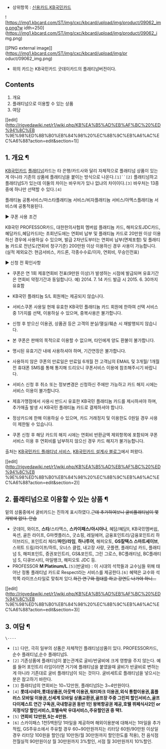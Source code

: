   * 상위항목 : [신용카드](%EC%8B%A0%EC%9A%A9%EC%B9%B4%EB%93%9C.md),[KB국민카드](KB%EA%B5%AD%EB%AF%BC%EC%B9%B4%EB%93%9C.md)  

![https://img1.kbcard.com/ST/img/cxc/kbcard/upload/img/product/09062_img.png?w
idth=250](https://img1.kbcard.com/ST/img/cxc/kbcard/upload/img/product/09062_i
mg.png)

[[PNG external image]](https://img1.kbcard.com/ST/img/cxc/kbcard/upload/img/pr
oduct/09062_img.png)

  

  * 위의 카드는 KB국민카드 굿데이카드의 플래티넘버전이다.  
  

## Contents

    

1. 개요 
2. 플래티넘으로 이용할 수 있는 상품 
3. 여담 

[[edit](http://rigvedawiki.net/r1/wiki.php/KB%EA%B5%AD%EB%AF%BC%20%ED%94%8C%EB
%9E%98%ED%8B%B0%EB%84%98%20%EC%8B%9C%EB%A6%AC%EC%A6%88?action=edit&section=1)]

## 1. 개요 ¶

[KB국민카드](KB%EA%B5%AD%EB%AF%BC%EC%B9%B4%EB%93%9C.md)
[플래티넘](%ED%94%8C%EB%9E%98%ED%8B%B0%EB%84%98.md)카드는 타 은행/카드사와 달리 자체적으로 플래티넘
상품이 있는게 아니라 기존의 상품에 플래티넘을 붙이는 방식으로 나온다.`[1]``[2]` 플래티넘하고 플래티넘S가 있는데 이둘의 차이는
바우처가 있나 없냐의 차이이다.`[3]` 바우처는 13종 중에 하나만 선택할 수 있다.`[4]`

  

플래티늄 공통서비스/마스타플래티늄 서비스/비자플래티늄 서비스/아멕스플래티늄 서비스에 공통적용된다.

  

▶ 쿠폰 사용 조건

  

KB국민 PROFESSOR카드, 대한한의사협회 멤버쉽 플래티늄 카드, 해피오토JDC카드, 혜담카드,혜담카드Ⅱ는 초회년도에는 연회비 납부 및
플래티늄 카드로 20만원 이상 이용하신 경우에 사용하실 수 있으며, 발급 2차년도부터는 연회비 납부(면제포함) 및 플래티늄 카드로
전년도(연회비 청구기준) 200만원 이상 이용하신 경우 사용이 가능합니다.  
(실적 제외요건: 현금서비스, 카드론, 각종수수료/이자, 연회비, 무승인전표)

  

▶ 신청 전 확인사항  

  * 쿠폰은 연 1회 제휴연회비 전표(9만원 이상)가 발생하는 시점에 발급되며 유효기간은 연회비 약정기간과 
동일합니다. 예) 2014. 7. 14 카드 발급 시 2015. 6. 30까지 유효함  

  * KB국민 플래티늄 S/L 회원께는 제공되지 않습니다. 
  * 서비스쿠폰 사용일 현재 유효한 KB국민 플래티늄 카드 회원에 한하여 선택 서비스 중 1가지를 선택, 이용하실 수 
있으며, 중복사용은 불가합니다.  

  * 신청 후 받으신 이용권, 상품권 등은 고객의 분실/멸실/훼손 시 재발행되지 않습니다. 
  * 본 쿠폰은 판매의 목적으로 이용할 수 없으며, 타인에게 양도 환불이 불가합니다. 
  * 명시된 유효기간 내에 사용하셔야 하며, 기간연장은 불가합니다. 
  * 사용하지 않은 쿠폰의 만료일은 만료일 6개월 전 고객님의 EMAIL 및 3개월/ 1개월 전 휴대폰 SMS를 통해 
통지해 드리오니 쿠폰서비스 이용에 참조해주시기 바랍니다.  

  * 서비스 신청 후 취소 또는 정보변경은 신청하신 주에만 가능하고 카드 해지 시에는 서비스 이용이 불가합니다. 
  * 제휴가맹점에서 사용시 반드시 유효한 KB국민 플래티늄 카드를 제시하셔야 하며, 추가매출 발생 시 
KB국민 플래티늄 카드로 결제하셔야 합니다.  

  * 정상카드에 한해 이용하실 수 있으며, 카드 거래정지 및 이용한도 0원일 경우 사용이 제한될 수 있습니다. 
  * 쿠폰 신청 후 해당 카드의 해지 시에는 연회비 반환금액 제외항목에 포함되며 쿠폰서비스 이용 후 연회비를 
납부하지 않으신 경우 카드 해지가 불가능합니다.

  

출처는 [KB국민카드 플래티넘 서비스](https://card.kbcard.com/CXPPPSVC368C.cms), [KB국민카드 설계사
블로그](http://blog.naver.com/sorkchlrh522/120160879244)에서 퍼왔다.

  

[[edit](http://rigvedawiki.net/r1/wiki.php/KB%EA%B5%AD%EB%AF%BC%20%ED%94%8C%EB
%9E%98%ED%8B%B0%EB%84%98%20%EC%8B%9C%EB%A6%AC%EC%A6%88?action=edit&section=2)]

## 2. 플래티넘으로 이용할 수 있는 상품 ¶

밑의 상품중에서 굴비카드는 진하게 표시하였다.<del>근데 추가하여보니 굴비플래티넘이 몇개밖에 없다. 안습</del>

  

  * 굿데이, 와이즈, **스타**/스타맥스, **스카이패스/아시아나**, 혜담/혜담Ⅱ, KB국민멤버쉽, 옥션, 골든 라이프, G마켓플러스, 굿쇼핑, 레일에어, 금융포인트리/금융포인트리 하이브리드, 포인트리 체리/**파인/라임**, **하나투어**, 해피오토, **GS칼텍스 스마트세이브**, 스위트 드림/라이프/하트, 오너스 클럽, 내고장 사랑, 굿플랜, 플래티넘 카드, 플래티넘 S, 해피포인트, 증권포인트리, GS&포인트, 그린 그로스, BC플래티넘, BC플래티넘 S, 디큐브시티, 마일뱅크, 해피오토 JDC 등.
  * PROFESSOR **M Platinum/L**.`[5]`(반굴비) : 이 시대의 석학들과 교수님들 위해 태어난 정통 플래티넘 카드로 Respect라는 서비스를 제공한다.`[6]` 혜택은 교수와 석학쪽 라이프스타일로 맞춰져 있다.<del>하긴 연구와 접대를 하고 강연도 나가야 하니...</del>  

[[edit](http://rigvedawiki.net/r1/wiki.php/KB%EA%B5%AD%EB%AF%BC%20%ED%94%8C%EB
%9E%98%ED%8B%B0%EB%84%98%20%EC%8B%9C%EB%A6%AC%EC%A6%88?action=edit&section=3)]

## 3. 여담 ¶

`\----`

  * `[1]` 다만, 극히 일부의 상품은 자체적인 플래티넘상품이 있다. PROFESSOR카드,순수 플래티넘,순수 플래티넘S.
  * `[2]` 기존상품에 플래티넘이 붙는관계로 굴비/반굴비에 크게 영향을 주지 않는다. 예를 들어 포인트리 라임이라면 거기에 플래티넘을 붙였을때 굴비가 반굴비로 변하는게 아니라 기존대로 굴비 플래티넘이 되는 것이다. 굴비세트로 플래티넘을 넣으시는 분은 참고하기 바란다.
  * `[3]` 플래티넘의 연회비는 10~12만원, 플래티넘S는 3~4만원이다.
  * `[4]` **롯데시네마,롯데상품권,아웃백 이용권,워터파크 이용권,외식 통합이용권,홈플러스 모바일 이용권,신세계 모바일 상품교환권,골프장 주중 그린피 할인서비스,골프다이제스트 연간 구독권,국내항공권 동반 1인 왕복항공권 제공,호텔 뷔페식사2인 or 지정식당 할인서비스,호텔숙박 우대서비스,주유할인권 중 택1.**
  * `[5]` **연회비 12만원,S는 4만원.**
  * `[6]` 스카이패스 1천5백원당 1마일을 제공하며 해외이용분에 대해서는 1마일을 추가적립, GS주유소에서 주유할 경우 60~90만원까지는 리터당 60원/90만원 이상일 경우 리터당 100원을 할인(일 10만원/월 30만원까지 할인한도를 적용), 전 음식점 전월실적 90만원이상 월 30만원까지 3%할인, 서점 월 30만원까지 10%할인.

